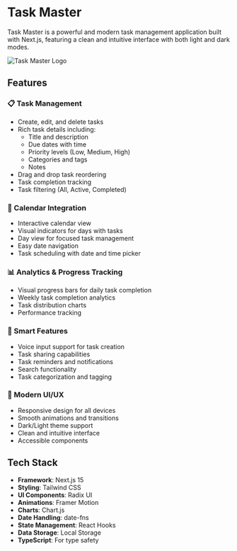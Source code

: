 # Task Master

Task Master is a powerful and modern task management application built with Next.js, featuring a clean and intuitive interface with both light and dark modes.

![Task Master Logo](public/logo.png)

## Features

### 📋 Task Management
- Create, edit, and delete tasks
- Rich task details including:
  - Title and description
  - Due dates with time
  - Priority levels (Low, Medium, High)
  - Categories and tags
  - Notes
- Drag and drop task reordering
- Task completion tracking
- Task filtering (All, Active, Completed)

### 📅 Calendar Integration
- Interactive calendar view
- Visual indicators for days with tasks
- Day view for focused task management
- Easy date navigation
- Task scheduling with date and time picker

### 📊 Analytics & Progress Tracking
- Visual progress bars for daily task completion
- Weekly task completion analytics
- Task distribution charts
- Performance tracking

### 🎯 Smart Features
- Voice input support for task creation
- Task sharing capabilities
- Task reminders and notifications
- Search functionality
- Task categorization and tagging

### 💫 Modern UI/UX
- Responsive design for all devices
- Smooth animations and transitions
- Dark/Light theme support
- Clean and intuitive interface
- Accessible components

## Tech Stack

- **Framework**: Next.js 15
- **Styling**: Tailwind CSS
- **UI Components**: Radix UI
- **Animations**: Framer Motion
- **Charts**: Chart.js
- **Date Handling**: date-fns
- **State Management**: React Hooks
- **Data Storage**: Local Storage
- **TypeScript**: For type safety
